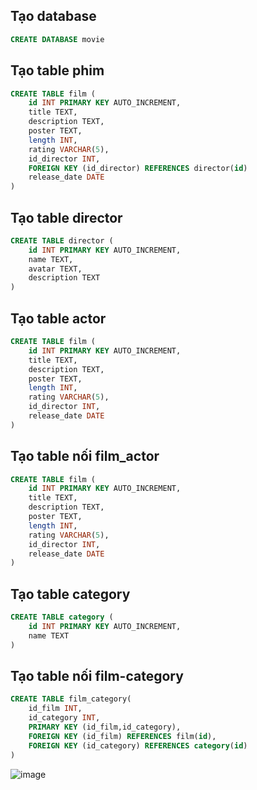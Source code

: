 ## Tạo database
```sql
CREATE DATABASE movie 
```

## Tạo table phim
```sql
CREATE TABLE film (
    id INT PRIMARY KEY AUTO_INCREMENT,
    title TEXT,
    description TEXT,
    poster TEXT,
    length INT,
    rating VARCHAR(5),
    id_director INT,
    FOREIGN KEY (id_director) REFERENCES director(id)
    release_date DATE
)
```

## Tạo table director 
```sql
CREATE TABLE director (
    id INT PRIMARY KEY AUTO_INCREMENT,
    name TEXT,
    avatar TEXT,
    description TEXT
)
```

## Tạo table actor 
```sql
CREATE TABLE film (
    id INT PRIMARY KEY AUTO_INCREMENT,
    title TEXT,
    description TEXT,
    poster TEXT,
    length INT,
    rating VARCHAR(5),
    id_director INT,
    release_date DATE
)
```

## Tạo table nối film_actor
```sql
CREATE TABLE film (
    id INT PRIMARY KEY AUTO_INCREMENT,
    title TEXT,
    description TEXT,
    poster TEXT,
    length INT,
    rating VARCHAR(5),
    id_director INT,
    release_date DATE
)
```

## Tạo table category
```sql
CREATE TABLE category (
    id INT PRIMARY KEY AUTO_INCREMENT,
    name TEXT
)
```
## Tạo table nối film-category
```sql
CREATE TABLE film_category(
    id_film INT,
    id_category INT,
    PRIMARY KEY (id_film,id_category),
    FOREIGN KEY (id_film) REFERENCES film(id),
    FOREIGN KEY (id_category) REFERENCES category(id)
)
```

![image](https://user-images.githubusercontent.com/50954628/154482935-0a7164c6-3608-4398-b6c9-13975e0552e4.png)